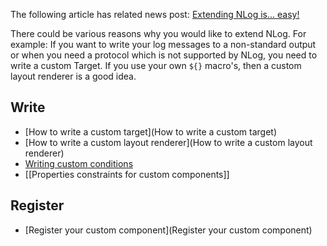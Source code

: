 The following article has related news post: [Extending NLog is... easy!](http://nlog-project.org/2015/06/30/extending-nlog-is-easy.html)

There could be various reasons why you would like to extend NLog. For example: If you want to write your log messages to a non-standard output or when you need a protocol which is not supported by NLog, you need to write a custom Target. If you use your own `${}` macro's, then a custom layout renderer is a good idea.  

## Write
-  [How to write a custom target](How to write a custom target)
-  [How to write a custom layout renderer](How to write a custom layout renderer)
- [Writing custom conditions](When-Filter#extensibility)
- [[Properties constraints for custom components]]

## Register

- [Register your custom component](Register your custom component)

